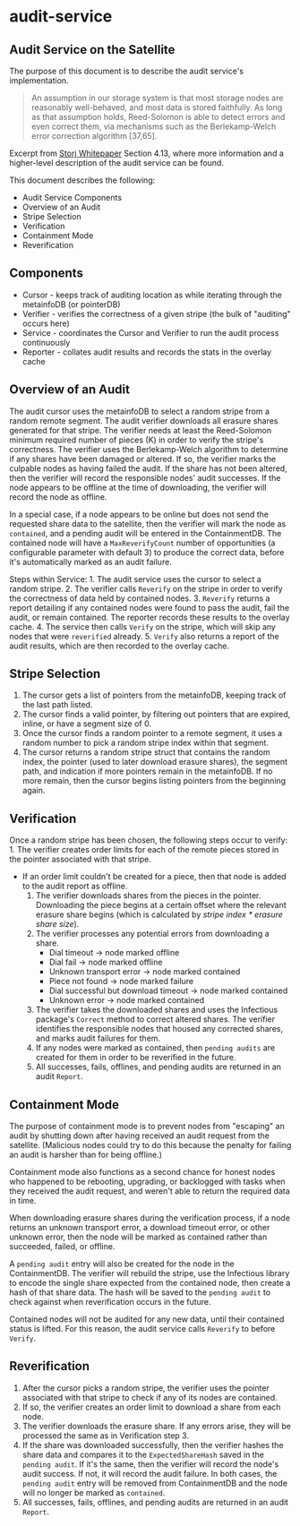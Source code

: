 # audit-service

## Audit Service on the Satellite

The purpose of this document is to describe the audit service's implementation.

> An assumption in our storage system is that most storage nodes are reasonably well-behaved, and most data is stored faithfully. As long as that assumption holds, Reed-Solomon is able to detect errors and even correct them, via mechanisms such as the Berlekamp-Welch error correction algorithm \[37,65\].

Excerpt from [Storj Whitepaper](https://storj.io/storjv3.pdf) Section 4.13, where more information and a higher-level description of the audit service can be found.

This document describes the following:

* Audit Service Components
* Overview of an Audit
* Stripe Selection
* Verification
* Containment Mode
* Reverification

## Components

* Cursor - keeps track of auditing location as while iterating through the metainfoDB \(or pointerDB\)
* Verifier - verifies the correctness of a given stripe \(the bulk of "auditing" occurs here\)
* Service - coordinates the Cursor and Verifier to run the audit process continuously
* Reporter - collates audit results and records the stats in the overlay cache

## Overview of an Audit

The audit cursor uses the metainfoDB to select a random stripe from a random remote segment. The audit verifier downloads all erasure shares generated for that stripe. The verifier needs at least the Reed-Solomon minimum required number of pieces \(K\) in order to verify the stripe's correctness. The verifier uses the Berlekamp-Welch algorithm to determine if any shares have been damaged or altered. If so, the verifier marks the culpable nodes as having failed the audit. If the share has not been altered, then the verifier will record the responsible nodes' audit successes. If the node appears to be offline at the time of downloading, the verifier will record the node as offline.

In a special case, if a node appears to be online but does not send the requested share data to the satellite, then the verifier will mark the node as `contained`, and a pending audit will be entered in the ContainmentDB. The contained node will have a `MaxReverifyCount` number of opportunities \(a configurable parameter with default 3\) to produce the correct data, before it's automatically marked as an audit failure.

Steps within Service: 1. The audit service uses the cursor to select a random stripe. 2. The verifier calls `Reverify` on the stripe in order to verify the correctness of data held by contained nodes. 3. `Reverify` returns a report detailing if any contained nodes were found to pass the audit, fail the audit, or remain contained. The reporter records these results to the overlay cache. 4. The service then calls `Verify` on the stripe, which will skip any nodes that were `reverified` already. 5. `Verify` also returns a report of the audit results, which are then recorded to the overlay cache.

## Stripe Selection

1. The cursor gets a list of pointers from the metainfoDB, keeping track of the last path listed.
2. The cursor finds a valid pointer, by filtering out pointers that are expired, inline, or have a segment size of 0.
3. Once the cursor finds a random pointer to a remote segment, it uses a random number to pick a random stripe index within that segment.
4. The cursor returns a random stripe struct that contains the random index, the pointer \(used to later download erasure shares\), the segment path, and indication if more pointers remain in the metainfoDB. If no more remain, then the cursor begins listing pointers from the beginning again.

## Verification

Once a random stripe has been chosen, the following steps occur to verify: 1. The verifier creates order limits for each of the remote pieces stored in the pointer associated with that stripe.

* If an order limit couldn't be created for a piece, then that node is added to the audit report as offline.
  1. The verifier downloads shares from the pieces in the pointer. Downloading the piece begins at a certain offset where the relevant erasure share begins \(which is calculated by _stripe index \* erasure share size_\).
  2. The verifier processes any potential errors from downloading a share.
     * Dial timeout -&gt; node marked offline
     * Dial fail -&gt; node marked offline
     * Unknown transport error -&gt; node marked contained
     * Piece not found -&gt; node marked failure
     * Dial successful but download timeout -&gt; node marked contained
     * Unknown error -&gt; node marked contained
  3. The verifier takes the downloaded shares and uses the Infectious package's `Correct` method to correct altered shares. The verifier identifies the responsible nodes that housed any corrected shares, and marks audit failures for them.
  4. If any nodes were marked as contained, then `pending audits` are created for them in order to be reverified in the future.
  5. All successes, fails, offlines, and pending audits are returned in an audit `Report`.

## Containment Mode

The purpose of containment mode is to prevent nodes from "escaping" an audit by shutting down after having received an audit request from the satellite. \(Malicious nodes could try to do this because the penalty for failing an audit is harsher than for being offline.\)

Containment mode also functions as a second chance for honest nodes who happened to be rebooting, upgrading, or backlogged with tasks when they received the audit request, and weren't able to return the required data in time.

When downloading erasure shares during the verification process, if a node returns an unknown transport error, a download timeout error, or other unknown error, then the node will be marked as contained rather than succeeded, failed, or offline.

A `pending audit` entry will also be created for the node in the ContainmentDB. The verifier will rebuild the stripe, use the Infectious library to encode the single share expected from the contained node, then create a hash of that share data. The hash will be saved to the `pending audit` to check against when reverification occurs in the future.

Contained nodes will not be audited for any new data, until their contained status is lifted. For this reason, the audit service calls `Reverify` to before `Verify`.

## Reverification

1. After the cursor picks a random stripe, the verifier uses the pointer associated with that stripe to check if any of its nodes are contained.
2. If so, the verifier creates an order limit to download a share from each node.
3. The verifier downloads the erasure share. If any errors arise, they will be processed the same as in Verification step 3. 
4. If the share was downloaded successfully, then the verifier hashes the share data and compares it to the `ExpectedShareHash` saved in the `pending audit`. If it's the same, then the verifier will record the node's audit success. If not, it will record the audit failure. In both cases, the `pending audit` entry will be removed from ContainmentDB and the node will no longer be marked as `contained`.
5. All successes, fails, offlines, and pending audits are returned in an audit `Report`.

